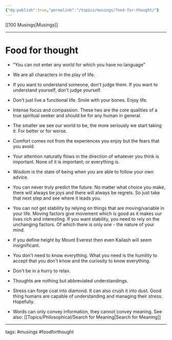 ```yaml
---
{"dg-publish":true,"permalink":"/topics/musings/food-for-thought/"}
---
```


[[100 Musings\|Musings]]

---

# Food for thought

* "You can not enter any world for which you have no language"

* We are all characters in the play of life.

* If you want to understand someone, don't judge them. If you want to understand yourself, don't judge yourself.
* Don't just live a functional life. Smile with your bones. Enjoy life.
* Intense focus and compassion. These two are the core qualities of a true spiritual seeker and should be for any human in general.
* The smaller we see our world to be, the more seriously we start taking it. For better or for worse.
* Comfort comes not from the experiences you enjoy but the fears that you avoid.
* Your attention naturally flows in the direction of whatever you think is important. None of it is important; or everything is.
* Wisdom is the state of being when you are able to follow your own advice.
* You can never truly predict the future. No matter what choice you make, there will always be joys and there will always be regrets. So just take that next step and see where it leads you.
* You can not get stability by relying on things that are moving/variable in your life. Moving factors give movement which is good as it makes our lives rich and interesting. If you want stability, you need to rely on the unchanging factors. Of which there is only one - the nature of your mind.
* If you define height by Mount Everest then even Kailash will seem insignificant.
* You don't need to know everything. What you need is the humility to accept that you don't know and the curiosity to know everything.
* Don't be in a hurry to relax.
* Thoughts are nothing but abbreviated understandings.
* Stress can forge coal into diamond. It can also crush it into dust. Good thing humans are capable of understanding and managing their stress. Hopefully.
* Words can only convey information, they cannot convey meaning.  See also: [[Topics/Philosophical/Search for Meaning\|Search for Meaning]]


---
tags: #musings #foodforthought